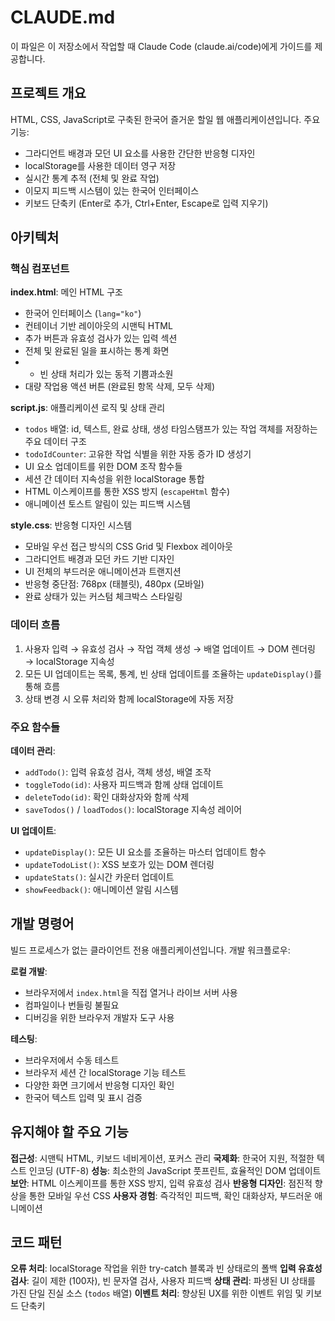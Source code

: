 # CLAUDE.md

이 파일은 이 저장소에서 작업할 때 Claude Code (claude.ai/code)에게 가이드를 제공합니다.

## 프로젝트 개요

HTML, CSS, JavaScript로 구축된 한국어 즐거운 할일 웹 애플리케이션입니다. 주요 기능:

- 그라디언트 배경과 모던 UI 요소를 사용한 간단한 반응형 디자인
- localStorage를 사용한 데이터 영구 저장
- 실시간 통계 추적 (전체 및 완료 작업)
- 이모지 피드백 시스템이 있는 한국어 인터페이스
- 키보드 단축키 (Enter로 추가, Ctrl+Enter, Escape로 입력 지우기)

## 아키텍처

### 핵심 컴포넌트

**index.html**: 메인 HTML 구조
- 한국어 인터페이스 (`lang="ko"`)
- 컨테이너 기반 레이아웃의 시맨틱 HTML
- 추가 버튼과 유효성 검사가 있는 입력 섹션
- 전체 및 완료된 일을 표시하는 통계 화면
- - 빈 상태 처리가 있는 동적 기쁨과소원
- 대량 작업용 액션 버튼 (완료된 항목 삭제, 모두 삭제)

**script.js**: 애플리케이션 로직 및 상태 관리
- `todos` 배열: id, 텍스트, 완료 상태, 생성 타임스탬프가 있는 작업 객체를 저장하는 주요 데이터 구조
- `todoIdCounter`: 고유한 작업 식별을 위한 자동 증가 ID 생성기
- UI 요소 업데이트를 위한 DOM 조작 함수들
- 세션 간 데이터 지속성을 위한 localStorage 통합
- HTML 이스케이프를 통한 XSS 방지 (`escapeHtml` 함수)
- 애니메이션 토스트 알림이 있는 피드백 시스템

**style.css**: 반응형 디자인 시스템
- 모바일 우선 접근 방식의 CSS Grid 및 Flexbox 레이아웃
- 그라디언트 배경과 모던 카드 기반 디자인
- UI 전체의 부드러운 애니메이션과 트랜지션
- 반응형 중단점: 768px (태블릿), 480px (모바일)
- 완료 상태가 있는 커스텀 체크박스 스타일링

### 데이터 흐름

1. 사용자 입력 → 유효성 검사 → 작업 객체 생성 → 배열 업데이트 → DOM 렌더링 → localStorage 지속성
2. 모든 UI 업데이트는 목록, 통계, 빈 상태 업데이트를 조율하는 `updateDisplay()`를 통해 흐름
3. 상태 변경 시 오류 처리와 함께 localStorage에 자동 저장

### 주요 함수들

**데이터 관리**:
- `addTodo()`: 입력 유효성 검사, 객체 생성, 배열 조작
- `toggleTodo(id)`: 사용자 피드백과 함께 상태 업데이트
- `deleteTodo(id)`: 확인 대화상자와 함께 삭제
- `saveTodos()` / `loadTodos()`: localStorage 지속성 레이어

**UI 업데이트**:
- `updateDisplay()`: 모든 UI 요소를 조율하는 마스터 업데이트 함수
- `updateTodoList()`: XSS 보호가 있는 DOM 렌더링
- `updateStats()`: 실시간 카운터 업데이트
- `showFeedback()`: 애니메이션 알림 시스템

## 개발 명령어

빌드 프로세스가 없는 클라이언트 전용 애플리케이션입니다. 개발 워크플로우:

**로컬 개발**:
- 브라우저에서 `index.html`을 직접 열거나 라이브 서버 사용
- 컴파일이나 번들링 불필요
- 디버깅을 위한 브라우저 개발자 도구 사용

**테스팅**:
- 브라우저에서 수동 테스트
- 브라우저 세션 간 localStorage 기능 테스트
- 다양한 화면 크기에서 반응형 디자인 확인
- 한국어 텍스트 입력 및 표시 검증

## 유지해야 할 주요 기능

**접근성**: 시맨틱 HTML, 키보드 네비게이션, 포커스 관리
**국제화**: 한국어 지원, 적절한 텍스트 인코딩 (UTF-8)
**성능**: 최소한의 JavaScript 풋프린트, 효율적인 DOM 업데이트
**보안**: HTML 이스케이프를 통한 XSS 방지, 입력 유효성 검사
**반응형 디자인**: 점진적 향상을 통한 모바일 우선 CSS
**사용자 경험**: 즉각적인 피드백, 확인 대화상자, 부드러운 애니메이션

## 코드 패턴

**오류 처리**: localStorage 작업을 위한 try-catch 블록과 빈 상태로의 폴백
**입력 유효성 검사**: 길이 제한 (100자), 빈 문자열 검사, 사용자 피드백
**상태 관리**: 파생된 UI 상태를 가진 단일 진실 소스 (`todos` 배열)
**이벤트 처리**: 향상된 UX를 위한 이벤트 위임 및 키보드 단축키